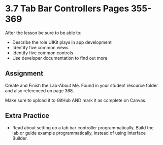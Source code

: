 # 3.7 Tab Bar Controllers Pages 355-369 #

After the lesson be sure to be able to:
- Describe the role UIKit plays in app development
- Identify five common views
- Identify five common controls
- Use developer documentation to find out more

## Assignment ##

Create and Finish the Lab-About Me. Found in your student resource folder and also referenced on page 368.

Make sure to upload it to GitHub AND mark it as complete on Canvas.

## Extra Practice ##

- Read about setting up a tab bar controller programmatically. Build the lab or guide example programmatically, instead of using Interface Builder.
